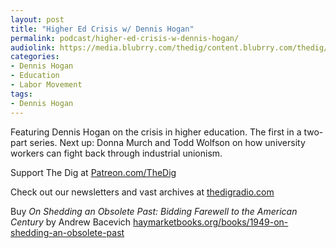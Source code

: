 ```yaml
---
layout: post
title: "Higher Ed Crisis w/ Dennis Hogan"
permalink: podcast/higher-ed-crisis-w-dennis-hogan/
audiolink: https://media.blubrry.com/thedig/content.blubrry.com/thedig/The_Dig-EP_392-Hogan.mp3
categories:
- Dennis Hogan
- Education
- Labor Movement
tags:
- Dennis Hogan
---
```


Featuring Dennis Hogan on the crisis in higher education. The first in a two-part series. Next up: Donna Murch and Todd Wolfson on how university workers can fight back through industrial unionism.

Support The Dig at [Patreon.com/TheDig](http://Patreon.com/TheDig)

Check out our newsletters and vast archives at [thedigradio.com](http://thedigradio.com)

Buy *On Shedding an Obsolete Past: Bidding Farewell to the American Century* by Andrew Bacevich [haymarketbooks.org/books/1949-on-shedding-an-obsolete-past](http://haymarketbooks.org/books/1949-on-shedding-an-obsolete-past)

